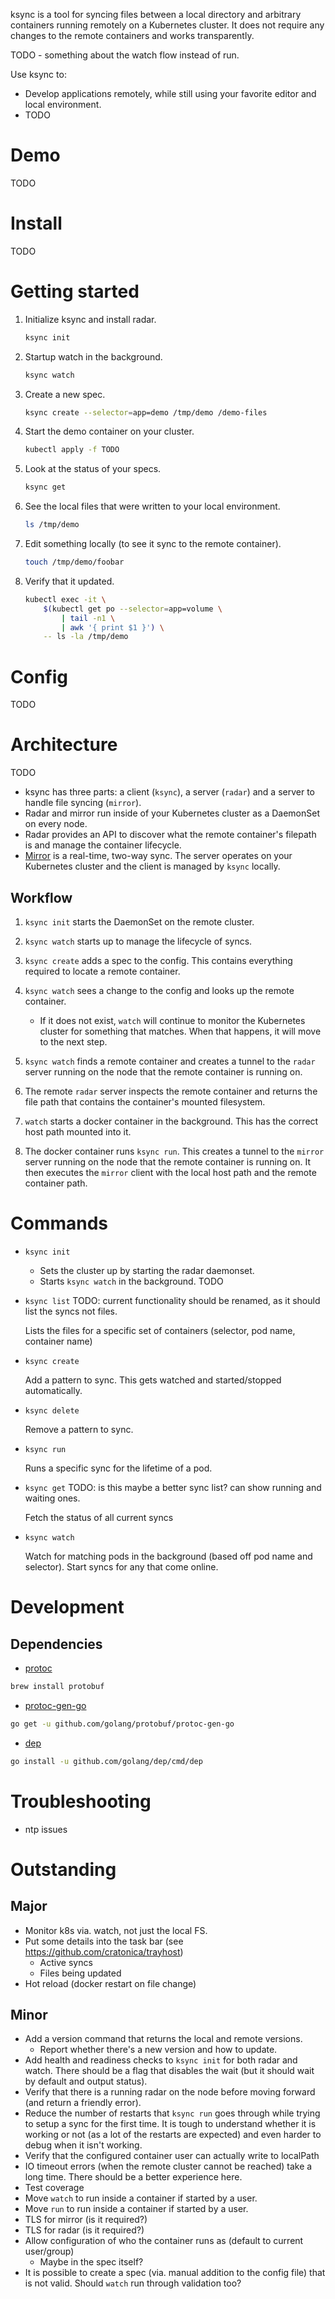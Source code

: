 
ksync is a tool for syncing files between a local directory and arbitrary containers running remotely on a Kubernetes cluster. It does not require any changes to the remote containers and works transparently.

TODO - something about the watch flow instead of run.

Use ksync to:

- Develop applications remotely, while still using your favorite editor and local environment.
- TODO

# Demo

TODO

# Install

TODO

# Getting started

1. Initialize ksync and install radar.

    ```bash
    ksync init
    ```

1. Startup watch in the background.

    ```bash
    ksync watch
    ```

1. Create a new spec.

    ```bash
    ksync create --selector=app=demo /tmp/demo /demo-files
    ```

1. Start the demo container on your cluster.

    ```bash
    kubectl apply -f TODO
    ```

1. Look at the status of your specs.

    ```bash
    ksync get
    ```

1. See the local files that were written to your local environment.

    ```bash
    ls /tmp/demo
    ```

1. Edit something locally (to see it sync to the remote container).

    ```bash
    touch /tmp/demo/foobar
    ```

1. Verify that it updated.

    ```bash
    kubectl exec -it \
        $(kubectl get po --selector=app=volume \
            | tail -n1 \
            | awk '{ print $1 }') \
        -- ls -la /tmp/demo
    ```

# Config

TODO

# Architecture

TODO

- ksync has three parts: a client (`ksync`), a server (`radar`) and a server to handle file syncing (`mirror`).
- Radar and mirror run inside of your Kubernetes cluster as a DaemonSet on every node.
- Radar provides an API to discover what the remote container's filepath is and manage the container lifecycle.
- [Mirror][mirror] is a real-time, two-way sync. The server operates on your Kubernetes cluster and the client is managed by `ksync` locally.

## Workflow

1. `ksync init` starts the DaemonSet on the remote cluster.

1. `ksync watch` starts up to manage the lifecycle of syncs.

1. `ksync create` adds a spec to the config. This contains everything required to locate a remote container.

1. `ksync watch` sees a change to the config and looks up the remote container.

    - If it does not exist, `watch` will continue to monitor the Kubernetes cluster for something that matches. When that happens, it will move to the next step.

1. `ksync watch` finds a remote container and creates a tunnel to the `radar` server running on the node that the remote container is running on.

1. The remote `radar` server inspects the remote container and returns the file path that contains the container's mounted filesystem.

1. `watch` starts a docker container in the background. This has the correct host path mounted into it.

1. The docker container runs `ksync run`. This creates a tunnel to the `mirror` server running on the node that the remote container is running on. It then executes the `mirror` client with the local host path and the remote container path.

# Commands

- `ksync init`

    - Sets the cluster up by starting the radar daemonset.
    - Starts `ksync watch` in the background. TODO

- `ksync list` TODO: current functionality should be renamed, as it should list the syncs not files.

    Lists the files for a specific set of containers (selector, pod name, container name)

- `ksync create`

    Add a pattern to sync. This gets watched and started/stopped automatically.

- `ksync delete`

    Remove a pattern to sync.

- `ksync run`

    Runs a specific sync for the lifetime of a pod.

- `ksync get` TODO: is this maybe a better sync list? can show running and waiting ones.

    Fetch the status of all current syncs

- `ksync watch`

    Watch for matching pods in the background (based off pod name and selector). Start syncs for any that come online.

# Development

## Dependencies

- [protoc][protoc]

```bash
brew install protobuf
```

- [protoc-gen-go][protoc-gen-go]

```bash
go get -u github.com/golang/protobuf/protoc-gen-go
```

- [dep][dep]

```bash
go install -u github.com/golang/dep/cmd/dep
```

# Troubleshooting

- ntp issues

# Outstanding

## Major

- Monitor k8s via. watch, not just the local FS.
- Put some details into the task bar (see https://github.com/cratonica/trayhost)
  - Active syncs
  - Files being updated
- Hot reload (docker restart on file change)

## Minor

- Add a version command that returns the local and remote versions.
    - Report whether there's a new version and how to update.
- Add health and readiness checks to `ksync init` for both radar and watch. There should be a flag that disables the wait (but it should wait by default and output status).
- Verify that there is a running radar on the node before moving forward (and return a friendly error).
- Reduce the number of restarts that `ksync run` goes through while trying to setup a sync for the first time. It is tough to understand whether it is working or not (as a lot of the restarts are expected) and even harder to debug when it isn't working.
- Verify that the configured container user can actually write to localPath
- IO timeout errors (when the remote cluster cannot be reached) take a long time. There should be a better experience here.
- Test coverage
- Move `watch` to run inside a container if started by a user.
- Move `run` to run inside a container if started by a user.
- TLS for mirror (is it required?)
- TLS for radar (is it required?)
- Allow configuration of who the container runs as (default to current user/group)
    - Maybe in the spec itself?
- It is possible to create a spec (via. manual addition to the config file) that is not valid. Should `watch` run through validation too?

[protoc]: https://github.com/golang/protobuf/
[protoc-gen-go]: https://github.com/golang/protobuf/
[dep]: https://github.com/golang/dep/
[mirror]: https://github.com/stephenh/mirror
